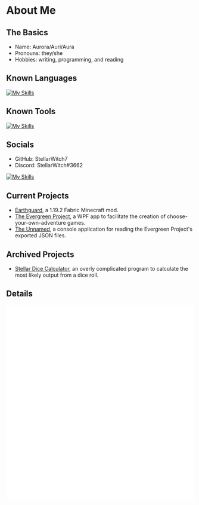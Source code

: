 # About Me

## The Basics

- Name: Aurora/Auri/Aura
- Pronouns: they/she
- Hobbies: writing, programming, and reading

## Known Languages

[![My Skills](https://skillicons.dev/icons?i=cs,java)](https://skillicons.dev)

## Known Tools

[![My Skills](https://skillicons.dev/icons?i=git,visualstudio,unity,idea,blender)](https://skillicons.dev)

## Socials

- GitHub: StellarWitch7
- Discord: StellarWitch#3662

[![My Skills](https://skillicons.dev/icons?i=github,discord)](https://skillicons.dev)

## Current Projects

- [Earthguard](https://github.com/StellarWitch7/Earthguard), a 1.19.2 Fabric Minecraft mod. 
- [The Evergreen Project](https://github.com/StellarWitch7/The-Evergreen-Project), a WPF app to facilitate the creation of choose-your-own-adventure games. 
- [The Unnamed](https://github.com/StellarWitch7/Unnamed), a console application for reading the Evergreen Project's exported JSON files. 

## Archived Projects

- [Stellar Dice Calculator](https://github.com/StellarWitch7/DiceCalculator), an overly complicated program to calculate the most likely output from a dice roll. 

## Details

[![Metrics](https://raw.githubusercontent.com/StellarWitch7/StellarWitch7/main/github-metrics.svg)](https://github.com/StellarWitch7)
